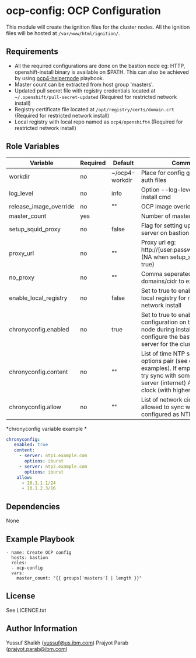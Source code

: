 ocp-config: OCP Configuration
=========

This module will create the ignition files for the cluster nodes. All the ignition files will be hosted at `/var/www/html/ignition/`.

Requirements
------------

 - All the required configurations are done on the bastion node eg: HTTP, openshift-install binary is available on $PATH. This can also be achieved by using [ocp4-helpernode](https://github.com/RedHatOfficial/ocp4-helpernode) playbook.
 - Master count can be extracted from host group 'masters'.
 - Updated pull secret file with registry credentials located at `~/.openshift/pull-secret-updated` (Required for restricted network install)
 - Registry certificate file located at `/opt/registry/certs/domain.crt` (Required for restricted network install)
 - Local registry with local repo named as `ocp4/openshift4` (Required for restricted network install)

Role Variables
--------------

| Variable                | Required | Default        | Comments                                    |
|-------------------------|----------|----------------|---------------------------------------------|
| workdir                 | no       | ~/ocp4-workdir | Place for config generation and auth files  |
| log_level               | no       | info           | Option --log-level in openshift-install cmd |
| release_image_override  | no       | ""             | OCP image overide variable                  |
| master_count            | yes      |                | Number of master nodes                      |
| setup_squid_proxy       | no       | false          | Flag for setting up squid proxy server on bastion node |
| proxy_url               | no       | ""             | Proxy url eg: http://[user:passwd@]server:port (NA when setup_squid_proxy: true)|
| no_proxy                | no       | ""             | Comma seperated string of domains/cidr to exclude proxy |
| enable_local_registry   | no       | false          | Set to true to enable usage of local registry for restricted network install |
| chronyconfig.enabled    | no       | true           | Set to true to enable chrony configuration on the bastion node during installation. This also configure the bastion as a NTP server for the cluster. |
| chronyconfig.content    | no       | ""             | List of time NTP servers and options pair (see chronyconfig examples). If empty, bastion will try sync with some default ntp server (internet) AND local HW clock (with higher stratum). |
| chronyconfig.allow      | no       | ""             | List of network cidr (X.X.X.X/Y) allowed to sync with bastion configured as NTP server |

*chronyconfig variable example *

```yaml
chronyconfig:
   enabled: true
   content:
     - server: ntp1.example.com
       options: iburst
     - server: ntp2.example.com
       options: iburst
    allow:
      - 10.1.1.1/24
      - 10.1.2.3/16
```

Dependencies
------------

None

Example Playbook
----------------

    - name: Create OCP config
      hosts: bastion
      roles:
      - ocp-config
      vars:
        master_count: "{{ groups['masters'] | length }}"

License
-------

See LICENCE.txt

Author Information
------------------

Yussuf Shaikh (yussuf@us.ibm.com)
Prajyot Parab (prajyot.parab@ibm.com)
